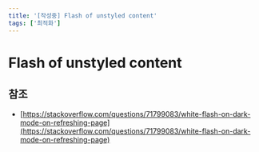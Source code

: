 ```yaml
---
title: '[작성중] Flash of unstyled content'
tags: ['최적화']
---
```


# Flash of unstyled content

## 참조

* [https://stackoverflow.com/questions/71799083/white-flash-on-dark-mode-on-refreshing-page](https://stackoverflow.com/questions/71799083/white-flash-on-dark-mode-on-refreshing-page)
